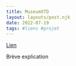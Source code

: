 ```yaml
---
title: MuseumXTD
layout: layouts/post.njk
date: 2022-07-19
tags: #liens #projet
---
```


[Lien]()

Brève explication